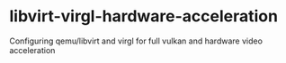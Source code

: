 # libvirt-virgl-hardware-acceleration
Configuring qemu/libvirt and virgl for full vulkan and hardware video acceleration
